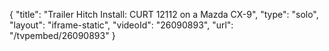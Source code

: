 {
    "title": "Trailer Hitch Install: CURT 12112 on a Mazda CX-9",
    "type": "solo",
    "layout": "iframe-static",
    "videoId": "26090893",
    "url": "\/tvpembed\/26090893"
}